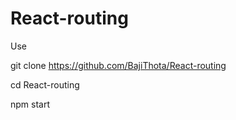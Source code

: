 # React-routing

Use

git clone https://github.com/BajiThota/React-routing

cd React-routing

npm start

